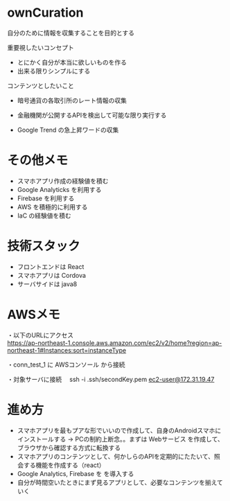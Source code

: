 # ownCuration
自分のために情報を収集することを目的とする

重要視したいコンセプト
* とにかく自分が本当に欲しいものを作る
* 出来る限りシンプルにする

コンテンツとしたいこと
* 暗号通貨の各取引所のレート情報の収集
* 金融機関が公開するAPIを検出して可能な限り実行する

* Google Trend の急上昇ワードの収集

# その他メモ
* スマホアプリ作成の経験値を積む
* Google Analyticks を利用する
* Firebase を利用する
* AWS を積極的に利用する
* IaC の経験値を積む

# 技術スタック
* フロントエンドは React 
* スマホアプリは Cordova
* サーバサイドは java8

# AWSメモ
・以下のURLにアクセス  
https://ap-northeast-1.console.aws.amazon.com/ec2/v2/home?region=ap-northeast-1#Instances:sort=instanceType

・conn_test_1 に AWSコンソール から接続

・対象サーバに接続
　ssh -i .ssh/secondKey.pem ec2-user@172.31.19.47


# 進め方
* スマホアプリを最もプアな形でいいので作成して、自身のAndroidスマホにインストールする
 -> PCの制約上断念。。まずは Webサービス を作成して、ブラウザから確認する方式に転換する
* スマホアプリのコンテンツとして、何かしらのAPIを定期的にたたいて、照会する機能を作成する（react）
* Google Analytics, Firebase を を導入する
* 自分が時間空いたときにまず見るアプリとして、必要なコンテンツを揃えていく





